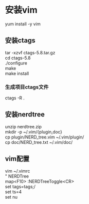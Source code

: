 # 安装vim
yum install -y vim  

## 安装ctags
tar -xzvf ctags-5.8.tar.gz  
cd ctags-5.8  
./configure  
make  
make install  

### 生成项目ctags文件
ctags -R .  

## 安装nerdtree
unzip nerdtree.zip  
mkdir -p ~/.vim/{plugin,doc}  
cp plugin/NERD_tree.vim ~/.vim/plugin/  
cp doc/NERD_tree.txt ~/.vim/doc/  

## vim配置
vim ~/.vimrc  
" NERDTree  
map\<F10\> :NERDTreeToggle\<CR\>  
set tags=tags;/  
set ts=4  
set nu  
